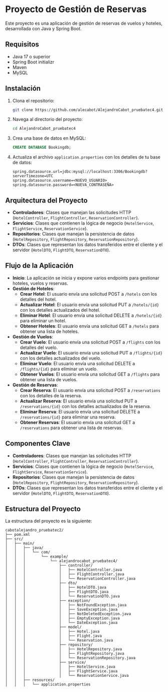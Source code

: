 # Proyecto de Gestión de Reservas

Este proyecto es una aplicación de gestión de reservas de vuelos y hoteles, desarrollada con Java y Spring Boot.

## Requisitos

- Java 17 o superior
- Spring Boot initializr
- Maven
- MySQL

## Instalación

1. Clona el repositorio:
    ```sh
    git clone https://github.com/alecabot/AlejandroCabot_pruebatec4.git
    ```
2. Navega al directorio del proyecto:
    ```sh
    cd AlejandroCabot_pruebatec4
    ```
3. Crea una base de datos en MySQL:
    ```sql
    CREATE DATABASE Bookingdb;
    ```
4. Actualiza el archivo `application.properties` con los detalles de tu base de datos:
    ```properties
    spring.datasource.url=jdbc:mysql://localhost:3306/Bookingdb?serverTimezone=UTC
    spring.datasource.username=<NUEVO_USUARIO>
    spring.datasource.password=<NUEVA_CONTRASEÑA>
    ```


## Arquitectura del Proyecto
- **Controladores**: Clases que manejan las solicitudes HTTP (`HotelController`, `FlightController`, `ReservationController`).
- **Servicios**: Clases que contienen la lógica de negocio (`HotelService`, `FlightService`, `ReservationService`).
- **Repositorios**: Clases que manejan la persistencia de datos (`HotelRepository`, `FlightRepository`, `ReservationRepository`).
- **DTOs**: Clases que representan los datos transferidos entre el cliente y el servidor (`HotelDTO`, `FlightDTO`, `ReservationDTO`).

## Flujo de la Aplicación
- **Inicio**: La aplicación se inicia y expone varios endpoints para gestionar hoteles, vuelos y reservas.
- **Gestión de Hoteles**:
    - **Crear Hotel**: El usuario envía una solicitud POST a `/hotels` con los detalles del hotel.
    - **Actualizar Hotel**: El usuario envía una solicitud PUT a `/hotels/{id}` con los detalles actualizados del hotel.
    - **Eliminar Hotel**: El usuario envía una solicitud DELETE a `/hotels/{id}` para eliminar un hotel.
    - **Obtener Hoteles**: El usuario envía una solicitud GET a `/hotels` para obtener una lista de hoteles.
- **Gestión de Vuelos**:
    - **Crear Vuelo**: El usuario envía una solicitud POST a `/flights` con los detalles del vuelo.
    - **Actualizar Vuelo**: El usuario envía una solicitud PUT a `/flights/{id}` con los detalles actualizados del vuelo.
    - **Eliminar Vuelo**: El usuario envía una solicitud DELETE a `/flights/{id}` para eliminar un vuelo.
    - **Obtener Vuelos**: El usuario envía una solicitud GET a `/flights` para obtener una lista de vuelos.
- **Gestión de Reservas**:
    - **Crear Reserva**: El usuario envía una solicitud POST a `/reservations` con los detalles de la reserva.
    - **Actualizar Reserva**: El usuario envía una solicitud PUT a `/reservations/{id}` con los detalles actualizados de la reserva.
    - **Eliminar Reserva**: El usuario envía una solicitud DELETE a `/reservations/{id}` para eliminar una reserva.
    - **Obtener Reservas**: El usuario envía una solicitud GET a `/reservations` para obtener una lista de reservas.

## Componentes Clave
- **Controladores**: Clases que manejan las solicitudes HTTP (`HotelController`, `FlightController`, `ReservationController`).
- **Servicios**: Clases que contienen la lógica de negocio (`HotelService`, `FlightService`, `ReservationService`).
- **Repositorios**: Clases que manejan la persistencia de datos (`HotelRepository`, `FlightRepository`, `ReservationRepository`).
- **DTOs**: Clases que representan los datos transferidos entre el cliente y el servidor (`HotelDTO`, `FlightDTO`, `ReservationDTO`).

## Estructura del Proyecto

La estructura del proyecto es la siguiente:

```
cabotalejandro_pruebatec2/
├── pom.xml
├── src/
│   ├── main/
│   │   ├── java/
│   │   │   └── com/
│   │   │       └── example/
│   │   │           └── alejandrocabot_pruebatec4/
│   │   │               ├── controller/
│   │   │               │   ├── HotelController.java
│   │   │               │   ├── FlightController.java
│   │   │               │   └── ReservationController.java
│   │   │               ├── dto/
│   │   │               │   ├── HotelDTO.java
│   │   │               │   ├── FlightDTO.java
│   │   │               │   └── ReservationDTO.java
│   │   │               ├── exception/
│   │   │               │   ├── NotFoundException.java
│   │   │               │   ├── SaveException.java
│   │   │               │   ├── NotDeletedException.java
│   │   │               │   ├── EmptyException.java
│   │   │               │   └── DateException.java
│   │   │               ├── model/
│   │   │               │   ├── Hotel.java
│   │   │               │   ├── Flight.java
│   │   │               │   └── Reservation.java
│   │   │               ├── repository/
│   │   │               │   ├── HotelRepository.java
│   │   │               │   ├── FlightRepository.java
│   │   │               │   └── ReservationRepository.java
│   │   │               ├── service/
│   │   │               │   ├── HotelService.java
│   │   │               │   ├── FlightService.java
│   │   │               │   └── ReservationService.java
│   │   ├── resources/
│   │   │   └── application.properties
```